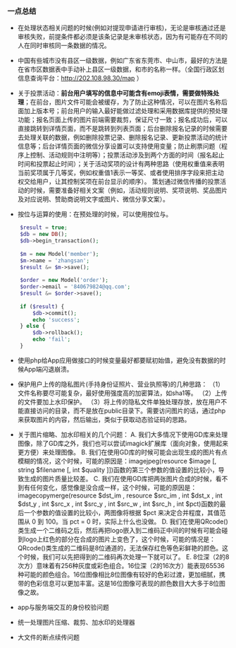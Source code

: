 ### 一点总结

* 在处理状态相关问题的时候(例如对提现申请进行审核)，无论是审核通过还是审核失败，前提条件都必须是该条记录是未审核状态，因为有可能存在不同的人在同时审核同一条数据的情况。

* 中国有些城市没有县区一级数据，例如广东省东莞市、中山市，最好的方法是在省市区数据表中手动补上县区一级数据，和市的名称一样。（全国行政区划信息查询平台：http://202.108.98.30/map ）

* 关于投票活动：**前台用户填写的信息中可能含有emoji表情，需要做特殊处理**；在前台，图片文件可能会被缓存，为了防止这种情况，可以在图片名称后面加上版本号；前台用户的输入最好能做过滤处理和采用数据库提供的预处理功能；报名页面上传的图片前端需要裁剪，保证尺寸一致；报名成功后，可以直接跳转到详情页面，而不是跳转到列表页面；后台删除报名记录的时候需要去处理关联的数据，例如删除投票记录、删除报名记录、更新投票活动的统计信息等；后台详情页面的微信分享设置可以支持使用变量；防止刷票问题（程序上控制、活动规则中注明等）；投票活动涉及到两个方面的时间（报名起止时间和投票起止时间）；关于活动奖项的设计有两种思路（使用权重值来表明当前奖项属于几等奖，例如权重值1表示一等奖、或者使用排序字段来把主动权交给用户，让其控制奖项在前台显示的顺序）。    策划通过微信传播的投票活动的时候，需要准备好相关文案（例如，活动规则说明、奖项说明、奖品图片及对应说明、赞助商说明文字或图片、微信分享文案）。
 
* 按位与运算的使用：在预处理的时候，可以使用按位与。
```php
    $result = true;
    $db = new DB();
    $db->begin_transaction();
    
    $m = new Model('member');
    $m->name = 'zhangsan';
    $result &= $m->save();
    
    $order = new Model('order');
    $order->email = '840679824@qq.com';
    $result &= $order->save();
    
    if ($result) {
        $db->commit();
        echo 'success';
    } else {
        $db->rollback();
        echo 'fail';
    }
```

* 使用php给App应用做接口的时候变量最好都要赋初始值，避免没有数据的时候App端闪退崩溃。

* 保护用户上传的隐私图片(手持身份证照片、营业执照等)的几种思路：
（1）文件名称要尽可能复杂，最好使用强度高的加密算法，如sha1等。
（2）上传的文件要加上水印保护。
（3）将上传的隐私文件单独处理存放，放在用户不能直接访问的目录，而不是放在public目录下。需要访问图片的话，通过php来获取图片的内容，然后输出，类似于获取动态验证码的思路。

* 关于图片缩略、加水印相关的几个问题：
A. 我们大多情况下使用GD库来处理图像，除了GD库之外，我们也可以尝试imagick扩展库（面向对象，使用起来更方便）来处理图像。
B. 我们在使用GD库的时候可能会出现生成的图片有点模糊的情况，这个时候，可能的原因是：imagejpeg(resource $image [, string $filename [, int $quality ]])函数的第三个参数的值设置的比较小，导致生成的图片质量比较差。
C. 我们在使用GD库把两张图片合成的时候，看不到有任何变化，感觉像是没合成一样，这个时候，可能的原因是：imagecopymerge(resource $dst_im , resource $src_im , int $dst_x , int $dst_y , int $src_x , int $src_y , int $src_w , int $src_h , int $pct)函数的最后一个参数的值设置的比较小，两图像将根据 $pct 来决定合并程度，其值范围从 0 到 100。当 pct = 0 时，实际上什么也没做。
D. 我们在使用QRcode()类生成一个二维码之后，然后再把logo嵌入到二维码正中间的时候有可能会碰到logo上红色的部分在合成的图片上变色了，这个时候，可能的情况是：QRcode()类生成的二维码是8位通道的，无法保存红色等色彩鲜艳的颜色。这个时候，我们可以先把得到的二维码再次处理一下就可以了。
E. 8位深（2的8次方）意味着有256种灰度或彩色组合。16位深（2的16次方）能表现65536种可能的颜色组合。16位图像相比8位图像有较好的色彩过渡，更加细腻，携带的色彩信息可以更加丰富。这是16位图像可表现的颜色数目大大多于8位图像之故。

* app与服务端交互的身份校验问题

* 统一处理图片压缩、裁剪、加水印的处理器

* 大文件的断点续传问题

